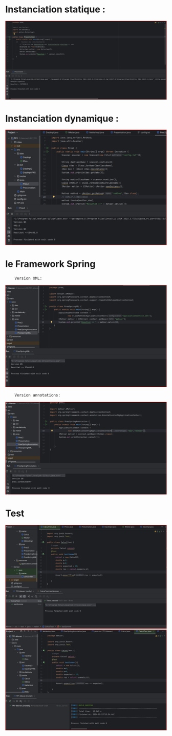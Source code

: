 # Instanciation statique :

![Par-instanciation-statique.png](images%2FPar-instanciation-statique.png)

# Instanciation dynamique :

![Par_instanciation_dynamique.png](images%2FPar_instanciation_dynamique.png)

#  le Framework Spring
        Version XML:
![Framework-Spring-Version-XML.png](images%2FFramework-Spring-Version-XML.png)

        Version annotations:
![Framework-Spring-Version-annotations.png](images%2FFramework-Spring-Version-annotations.png)

#  Test 
![Test-Calcul.png](images%2FTest-Calcul.png)
![Maven-install.png](images%2FMaven-install.png)